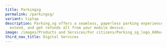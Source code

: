 ```yaml
---
title: Parkingsg
permalink: /parkingsg/
variant: tiptap
description: Parking.sg offers a seamless, paperless parking experience—pay,
  extend, and get refunds all from your mobile device.
image: /images/Products and Services/For citizens/Parking_sg_logo_600x400.png
third_nav_title: Digital Services
---
```

